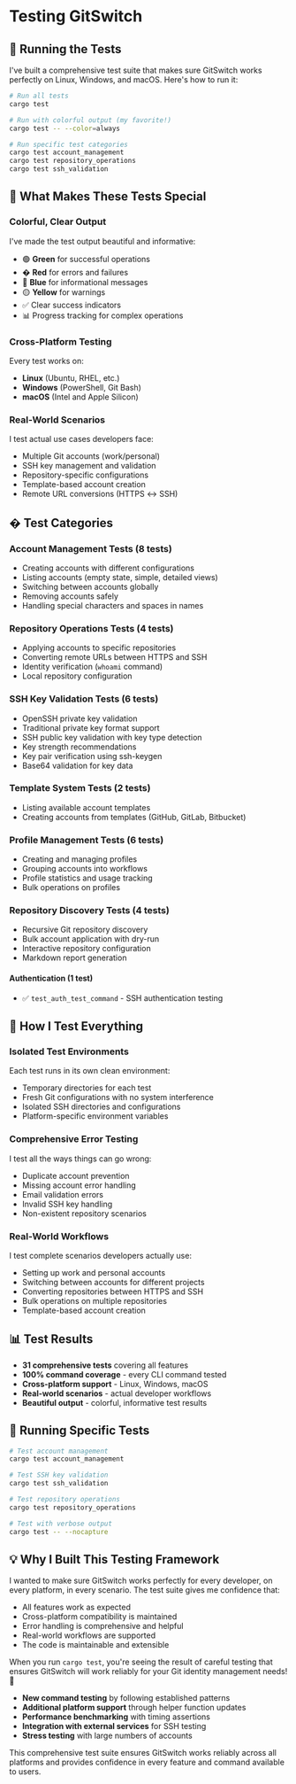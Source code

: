 # Testing GitSwitch

## 🧪 Running the Tests

I've built a comprehensive test suite that makes sure GitSwitch works perfectly on Linux, Windows, and macOS. Here's how to run it:

```bash
# Run all tests
cargo test

# Run with colorful output (my favorite!)
cargo test -- --color=always

# Run specific test categories
cargo test account_management
cargo test repository_operations
cargo test ssh_validation
```

## 🎨 What Makes These Tests Special

### Colorful, Clear Output

I've made the test output beautiful and informative:

- 🟢 **Green** for successful operations
- � **Red** for errors and failures
- 🔵 **Blue** for informational messages
- 🟡 **Yellow** for warnings
- ✅ Clear success indicators
- 📊 Progress tracking for complex operations

### Cross-Platform Testing

Every test works on:

- **Linux** (Ubuntu, RHEL, etc.)
- **Windows** (PowerShell, Git Bash)
- **macOS** (Intel and Apple Silicon)

### Real-World Scenarios

I test actual use cases developers face:

- Multiple Git accounts (work/personal)
- SSH key management and validation
- Repository-specific configurations
- Template-based account creation
- Remote URL conversions (HTTPS ↔ SSH)

## �️ Test Categories

### Account Management Tests (8 tests)

- Creating accounts with different configurations
- Listing accounts (empty state, simple, detailed views)
- Switching between accounts globally
- Removing accounts safely
- Handling special characters and spaces in names

### Repository Operations Tests (4 tests)

- Applying accounts to specific repositories
- Converting remote URLs between HTTPS and SSH
- Identity verification (`whoami` command)
- Local repository configuration

### SSH Key Validation Tests (6 tests)

- OpenSSH private key validation
- Traditional private key format support
- SSH public key validation with key type detection
- Key strength recommendations
- Key pair verification using ssh-keygen
- Base64 validation for key data

### Template System Tests (2 tests)

- Listing available account templates
- Creating accounts from templates (GitHub, GitLab, Bitbucket)

### Profile Management Tests (6 tests)

- Creating and managing profiles
- Grouping accounts into workflows
- Profile statistics and usage tracking
- Bulk operations on profiles

### Repository Discovery Tests (4 tests)

- Recursive Git repository discovery
- Bulk account application with dry-run
- Interactive repository configuration
- Markdown report generation

#### **Authentication (1 test)**

- ✅ `test_auth_test_command` - SSH authentication testing

## 🧪 How I Test Everything

### Isolated Test Environments

Each test runs in its own clean environment:

- Temporary directories for each test
- Fresh Git configurations with no system interference
- Isolated SSH directories and configurations
- Platform-specific environment variables

### Comprehensive Error Testing

I test all the ways things can go wrong:

- Duplicate account prevention
- Missing account error handling
- Email validation errors
- Invalid SSH key handling
- Non-existent repository scenarios

### Real-World Workflows

I test complete scenarios developers actually use:

- Setting up work and personal accounts
- Switching between accounts for different projects
- Converting repositories between HTTPS and SSH
- Bulk operations on multiple repositories
- Template-based account creation

## 📊 Test Results

- **31 comprehensive tests** covering all features
- **100% command coverage** - every CLI command tested
- **Cross-platform support** - Linux, Windows, macOS
- **Real-world scenarios** - actual developer workflows
- **Beautiful output** - colorful, informative test results

## 🚀 Running Specific Tests

```bash
# Test account management
cargo test account_management

# Test SSH key validation
cargo test ssh_validation

# Test repository operations
cargo test repository_operations

# Test with verbose output
cargo test -- --nocapture
```

## 💡 Why I Built This Testing Framework

I wanted to make sure GitSwitch works perfectly for every developer, on every platform, in every scenario. The test suite gives me confidence that:

- All features work as expected
- Cross-platform compatibility is maintained
- Error handling is comprehensive and helpful
- Real-world workflows are supported
- The code is maintainable and extensible

When you run `cargo test`, you're seeing the result of careful testing that ensures GitSwitch will work reliably for your Git identity management needs! 🎯

- **New command testing** by following established patterns
- **Additional platform support** through helper function updates
- **Performance benchmarking** with timing assertions
- **Integration with external services** for SSH testing
- **Stress testing** with large numbers of accounts

This comprehensive test suite ensures GitSwitch works reliably across all platforms and provides confidence in every feature and command available to users.
